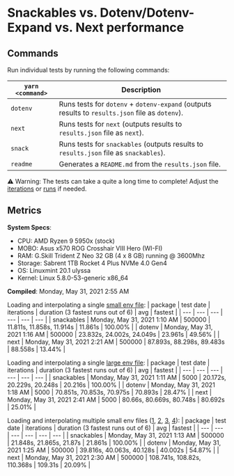 # Snackables vs. Dotenv/Dotenv-Expand vs. Next performance

## Commands

Run individual tests by running the following commands:

| `yarn <command>` | Description                                                                                     |
| ---------------- | ----------------------------------------------------------------------------------------------- |
| `dotenv`         | Runs tests for `dotenv` + `dotenv-expand` (outputs results to `results.json` file as `dotenv`). |
| `next`           | Runs tests for `next` (outputs results to `results.json` file as `next`).                       |
| `snack`          | Runs tests for `snackables` (outputs results to `results.json` file as `snackables`).           |
| `readme`         | Generates a `README.md` from the `results.json` file.                                           |

⚠️ Warning: The tests can take a quite a long time to complete! Adjust the [iterations](https://github.com/mattcarlotta/snackables-v-dotenv-v-next/blob/master/config/iterationsConfig.js) or [runs](https://github.com/mattcarlotta/snackables-v-dotenv-v-next/blob/master/config/runsConfig.js) if needed.


## Metrics

**System Specs**:

- CPU: AMD Ryzen 9 5950x (stock)
- MOBO: Asus x570 ROG Crosshair VIII Hero (WI-FI)
- RAM: G.Skill Trident Z Neo 32 GB (4 x 8 GB) running @ 3600Mhz
- Storage: Sabrent 1TB Rocket 4 Plus NVMe 4.0 Gen4
- OS: Linuxmint 20.1 ulyssa
- Kernel: Linux 5.8.0-53-generic x86_64

**Compiled**: Monday, May 31, 2021 2:55 AM

Loading and interpolating a single [small env file](https://github.com/mattcarlotta/snackables-v-dotenv-v-next/blob/master/.env):
| package | test date | iterations | duration (3 fastest runs out of 6) | avg | fastest |
| --- | --- | --- | --- | --- | --- |
| snackables | Monday, May 31, 2021 1:10 AM | 500000 | 11.811s, 11.858s, 11.914s | 11.861s | 100.00% |
| dotenv | Monday, May 31, 2021 1:16 AM | 500000 | 23.832s, 24.002s, 24.049s | 23.961s | 49.56% |
| next | Monday, May 31, 2021 2:21 AM | 500000 | 87.893s, 88.298s, 89.483s | 88.558s | 13.44% |

Loading and interpolating a single [large env file](https://github.com/mattcarlotta/snackables-v-dotenv-v-next/blob/master/.env.interp):
| package | test date | iterations | duration (3 fastest runs out of 6) | avg | fastest |
| --- | --- | --- | --- | --- | --- |
| snackables | Monday, May 31, 2021 1:11 AM | 5000 | 20.172s, 20.229s, 20.248s | 20.216s | 100.00% |
| dotenv | Monday, May 31, 2021 1:18 AM | 5000 | 70.851s, 70.853s, 70.975s | 70.893s | 28.47% |
| next | Monday, May 31, 2021 2:41 AM | 5000 | 80.66s, 80.669s, 80.748s | 80.692s | 25.01% |

Loading and interpolating multiple small env files ([1](https://github.com/mattcarlotta/snackables-v-dotenv-v-next/blob/master/.env), [2](https://github.com/mattcarlotta/snackables-v-dotenv-v-next/blob/master/.env.development), [3](https://github.com/mattcarlotta/snackables-v-dotenv-v-next/blob/master/.env.local), [4](https://github.com/mattcarlotta/snackables-v-dotenv-v-next/blob/master/.env.development.local)):
| package | test date | iterations | duration (3 fastest runs out of 6) | avg | fastest |
| --- | --- | --- | --- | --- | --- |
| snackables | Monday, May 31, 2021 1:13 AM | 500000 | 21.848s, 21.865s, 21.87s | 21.861s | 100.00% |
| dotenv | Monday, May 31, 2021 1:25 AM | 500000 | 39.816s, 40.063s, 40.128s | 40.002s | 54.87% |
| next | Monday, May 31, 2021 2:30 AM | 500000 | 108.741s, 108.82s, 110.368s | 109.31s | 20.09% |
